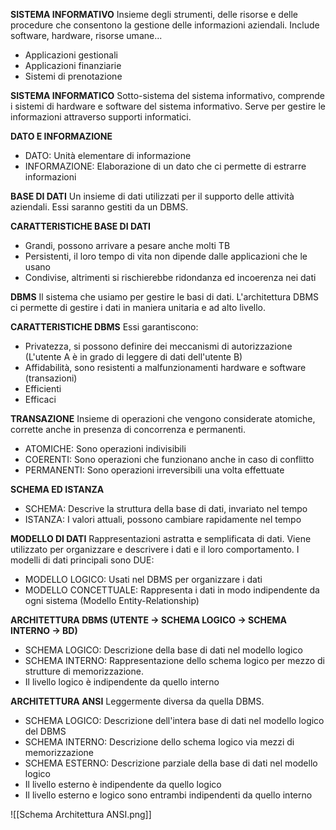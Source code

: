 **SISTEMA INFORMATIVO**
Insieme degli strumenti, delle risorse e delle procedure che consentono la gestione delle informazioni aziendali. Include software, hardware, risorse umane...
- Applicazioni gestionali
- Applicazioni finanziarie
- Sistemi di prenotazione

**SISTEMA INFORMATICO**
Sotto-sistema del sistema informativo, comprende i sistemi di hardware e software del sistema informativo. Serve per gestire le informazioni attraverso supporti informatici.

**DATO E INFORMAZIONE**
- DATO: Unità elementare di informazione
- INFORMAZIONE: Elaborazione di un dato che ci permette di estrarre informazioni

**BASE DI DATI**
Un insieme di dati utilizzati per il supporto delle attività aziendali. Essi saranno gestiti da un DBMS.

**CARATTERISTICHE BASE DI DATI**
- Grandi, possono arrivare a pesare anche molti TB
- Persistenti, il loro tempo di vita non dipende dalle applicazioni che le usano
- Condivise, altrimenti si rischierebbe ridondanza ed incoerenza nei dati

**DBMS**
Il sistema che usiamo per gestire le basi di dati. L'architettura DBMS ci permette di gestire i dati in maniera unitaria e ad alto livello.

**CARATTERISTICHE DBMS**
Essi garantiscono:
- Privatezza, si possono definire dei meccanismi di autorizzazione
  (L'utente A è in grado di leggere di dati dell'utente B)
- Affidabilità, sono resistenti a malfunzionamenti hardware e software (transazioni)
- Efficienti
- Efficaci

**TRANSAZIONE**
Insieme di operazioni che vengono considerate atomiche, corrette anche in presenza di concorrenza e permanenti.
- ATOMICHE: Sono operazioni indivisibili
- COERENTI: Sono operazioni che funzionano anche in caso di conflitto
- PERMANENTI: Sono operazioni irreversibili una volta effettuate

**SCHEMA ED ISTANZA**
- SCHEMA: Descrive la struttura della base di dati, invariato nel tempo
- ISTANZA: I valori attuali, possono cambiare rapidamente nel tempo

**MODELLO DI DATI**
Rappresentazioni astratta e semplificata di dati. Viene utilizzato per organizzare e descrivere i dati e il loro comportamento. I modelli di dati principali sono DUE:
- MODELLO LOGICO: Usati nel DBMS per organizzare i dati
- MODELLO CONCETTUALE: Rappresenta i dati in modo indipendente da ogni sistema (Modello Entity-Relationship)

**ARCHITETTURA DBMS (UTENTE -> SCHEMA LOGICO -> SCHEMA INTERNO -> BD)**
- SCHEMA LOGICO: Descrizione della base di dati nel modello logico
- SCHEMA INTERNO: Rappresentazione dello schema logico per mezzo di strutture di memorizzazione.
- Il livello logico è indipendente da quello interno

**ARCHITETTURA ANSI**
Leggermente diversa da quella DBMS.
- SCHEMA LOGICO: Descrizione dell'intera base di dati nel modello logico del DBMS
- SCHEMA INTERNO: Descrizione dello schema logico via mezzi di memorizzazione
- SCHEMA ESTERNO: Descrizione parziale della base di dati nel modello logico
- Il livello esterno è indipendente da quello logico
- Il livello esterno e logico sono entrambi indipendenti da quello interno

![[Schema Architettura ANSI.png]]
